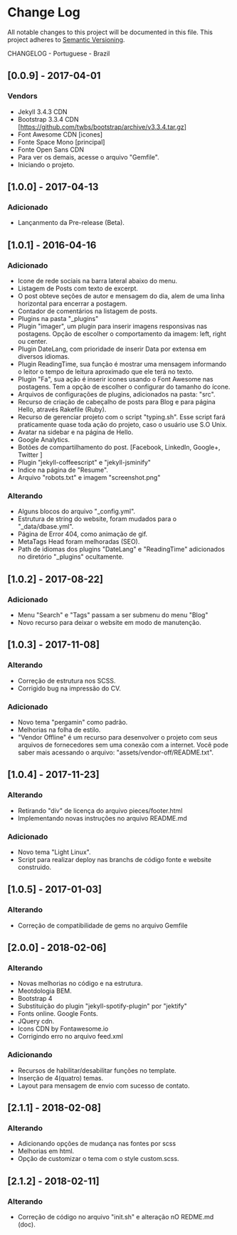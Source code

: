 # Change Log

All notable changes to this project will be documented in this file.
This project adheres to [Semantic Versioning](http://semver.org/).

CHANGELOG - Portuguese - Brazil

## [0.0.9] - 2017-04-01
### Vendors
- Jekyll 3.4.3 CDN
- Bootstrap 3.3.4 CDN [https://github.com/twbs/bootstrap/archive/v3.3.4.tar.gz]
- Font Awesome CDN [icones]
- Fonte Space Mono [principal]
- Fonte Open Sans CDN
- Para ver os demais, acesse o arquivo "Gemfile".
- Iniciando o projeto.

## [1.0.0] - 2017-04-13
### Adicionado
- Lançanmento da Pre-release (Beta).

## [1.0.1] - 2016-04-16
### Adicionado
- Icone de rede sociais na barra lateral abaixo do menu.
- Listagem de Posts com texto de excerpt.
- O post obteve seções de autor e mensagem do dia, alem de uma linha horizontal para
  encerrar a postagem.
- Contador de comentários na listagem de posts.
- Plugins na pasta "_plugins"
- Plugin "imager", um plugin para inserir imagens responsivas nas postagens. Opção de
  escolher o comportamento da imagem: left, right ou center.
- Plugin DateLang, com prioridade de inserir Data por extensa em diversos idiomas.
- Plugin ReadingTime, sua função é mostrar uma mensagem informando o leitor o tempo de leitura
  aproximado que ele terá no texto.
- Plugin "Fa", sua ação é inserir icones usando o Font Awesome nas postagens. Tem a opção de escolher o
  configurar do tamanho do ícone.
- Arquivos de configurações de plugins, adicionados na pasta: "src".
- Recurso de criação de cabeçalho de posts para Blog e para página Hello, através Rakefile (Ruby).
- Recurso de gerenciar projeto com o script "typing.sh". Esse script fará praticamente quase
  toda ação do projeto, caso o usuário use S.O Unix.
- Avatar na sidebar e na página de Hello.
- Google Analytics.
- Botões de compartilhamento do post. [Facebook, LinkedIn, Google+, Twitter ]
- Plugin "jekyll-coffeescript" e "jekyll-jsminify"
- Indice na página de "Resume".
- Arquivo "robots.txt" e imagem "screenshot.png"
### Alterando
- Alguns blocos do arquivo "_config.yml".
- Estrutura de string do website, foram mudados para o "_data/dbase.yml".
- Página de Error 404, como animação de gif.
- MetaTags Head foram melhoradas (SEO).
- Path de idiomas dos plugins "DateLang" e "ReadingTime" adicionados no diretório "_plugins" ocultamente.
## [1.0.2] - 2017-08-22]
### Adicionado
- Menu "Search" e "Tags" passam a ser submenu do menu "Blog"
- Novo recurso para deixar o website em modo de manutenção.
## [1.0.3] - 2017-11-08]
### Alterando
- Correção de estrutura nos SCSS.
- Corrigido bug na impressão do CV.
### Adicionado
- Novo tema "pergamin" como padrão.
- Melhorias na folha de estilo.
- "Vendor Offline" é um recurso para desenvolver o projeto com seus arquivos de fornecedores
  sem uma conexão com a internet. Você pode saber mais acessando o arquivo: "assets/vendor-off/README.txt".
## [1.0.4] - 2017-11-23]
### Alterando
- Retirando "div" de licença do arquivo pieces/footer.html
- Implementando novas instruções no arquivo README.md
### Adicionado
- Novo tema "Light Linux".
- Script para realizar deploy nas branchs de código fonte e website construido.
## [1.0.5] - 2017-01-03]
### Alterando
- Correção de compatibilidade de gems no arquivo Gemfile
## [2.0.0] - 2018-02-06]
### Alterando
- Novas melhorias no código e na estrutura.
- Meotdologia BEM.
- Bootstrap 4
- Substituição do plugin "jekyll-spotify-plugin" por "jektify"
- Fonts online. Google Fonts.
- JQuery cdn.
- Icons CDN by Fontawesome.io
- Corrigindo erro no arquivo feed.xml
### Adicionando
- Recursos de habilitar/desabilitar funções no template.
- Inserção de 4(quatro) temas.
- Layout para mensagem de envio com sucesso de contato.
## [2.1.1] - 2018-02-08]
### Alterando
- Adicionando opções de mudança nas fontes por scss
- Melhorias em html.
- Opção de customizar o tema com o style custom.scss.

## [2.1.2] - 2018-02-11]
### Alterando
- Correção de código no arquivo "init.sh" e alteração nO REDME.md (doc).